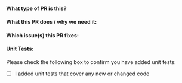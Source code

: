 #### What type of PR is this?

<!--
Add one of the following kinds:
/kind bug
/kind cleanup
/kind documentation
/kind feature
-->

#### What this PR does / why we need it:

#### Which issue(s) this PR fixes:

#### Unit Tests:
Please check the following box to confirm you have added unit tests:
- [ ] I added unit tests that cover any new or changed code

